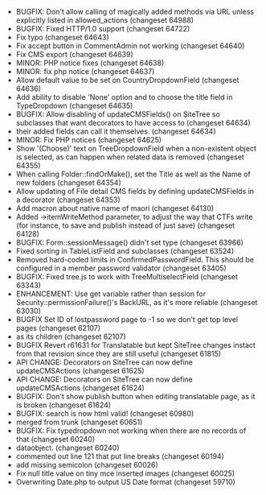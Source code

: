 * BUGFIX: Don't allow calling of magically added methods via URL unless explicitly listed in allowed_actions (changeset 64988)
* BUGFIX: Fixed HTTP/1.0 support (changeset 64722)
* Fix typo (changeset 64643)
* Fix accept button in CommentAdmin not working (changeset 64640)
* Fix CMS export (changeset 64639)
* MINOR: PHP notice fixes (changeset 64638)
* MINOR: fix php notice (changeset 64637)
* Allow default value to be set on CountryDropdownField (changeset 64636)
* Add ability to disable 'None' option and to choose the title field in TypeDropdown (changeset 64635)
* BUGFIX: Allow disabling of updateCMSFields() on SiteTree so subclasses that want decorators to have access to (changeset 64634)
* their added fields can call it themselves. (changeset 64634)
* MINOR: Fix PHP notices (changeset 64625)
* Show '(Choose)' text on TreeDropdownField when a non-existent object is selected, as can happen when related data is removed (changeset 64355)
* When calling Folder::findOrMake(), set the Title as well as the Name of new folders (changeset 64354)
* Allow updating of File detail CMS fields by defining updateCMSFields in a decorator (changeset 64353)
* Add macron about native name of maori (changeset 64130)
* Added ->itemWriteMethod parameter, to adjust the way that CTFs write (for instance, to save and publish instead of just save) (changeset 64128)
* BUGFIX: Form::sessionMessage() didn't set type (changeset 63966)
* Fixed sorting in TableListField and subclasses (changeset 63524)
* Removed hard-coded limits in ConfirmedPasswordField. This should be configured in a member password validator (changeset 63405)
* BUGFIX: Fixed tree.js to work with TreeMultiselectField (changeset 63343)
* ENHANCEMENT: Use get variable rather than session for Security::permissionFailure()'s BackURL, as it's more reliable (changeset 63030)
* BUGFIX Set ID of lostpassword page to -1 so we don't get top level pages (changeset 62107)
* as its children (changeset 62107)
* BUGFIX Revert r61631 for Translatable but kept SiteTree changes instact from that revision since they are still useful (changeset 61815)
* API CHANGE: Decorators on SiteTree can now define updateCMSActions (changeset 61625)
* API CHANGE: Decorators on SiteTree can now define updateCMSActions (changeset 61624)
* BUGFIX: Don't show publish button when editing translatable page, as it is broken (changeset 61624)
* BUGFIX: search is now html valid! (changeset 60980)
* merged from trunk (changeset 60651)
* BUGFIX: Fix typedropdown not working when there are no records of that (changeset 60240)
* dataobject. (changeset 60240)
* commented out line 121 that put line breaks (changeset 60194)
* add missing semicolon (changeset 60026)
* Fix null title value on tiny mce inserted images (changeset 60025)
* Overwriting Date.php to output US Date format (changeset 59710)